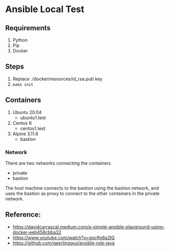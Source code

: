 # Ansible Local Test

## Requirements

1. Python
1. Pip
1. Docker

## Steps

1. Replace ./docker/resources/id_rsa.pub key
1. `make init`

## Containers

1. Ubuntu 20.04
    - ubuntu1.test
1. Centos 8
    - centos1.test
1. Alpine 3.11.6
    - bastion

### Network

There are two networks connecting the containers
- private
- bastion

The host machine connects to the bastion using the bastion network, and uses the bastion as proxy to connect to the other containers in the private network.

## Reference:

- https://davidcarrascal.medium.com/a-simple-ansible-playground-using-docker-eeb458cbba32
- https://www.youtube.com/watch?v=goclfp6a2IQ
- https://github.com/geerlingguy/ansible-role-java
